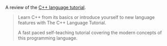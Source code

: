A review of the [C++ language tutorial](http://www.cplusplus.com/doc/tutorial/).

> Learn C++ from its basics or introduce yourself to new language features with The C++ Language Tutorial. 
>
> A fast paced self-teaching tutorial covering the modern concepts of this programming language.

